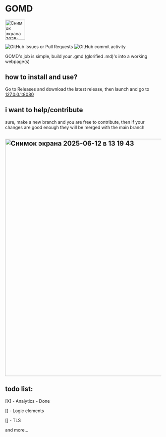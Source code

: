 # GOMD 

<img width="64" alt="Снимок экрана 2025-06-12 в 13 20 49" src="https://github.com/user-attachments/assets/65586f90-83c6-4b23-8aa9-ea2deaba5cdd" />


![GitHub Issues or Pull Requests](https://img.shields.io/github/issues/core6quad/GOMD)
![GitHub commit activity](https://img.shields.io/github/commit-activity/m/core6quad/GOMD)

GOMD's job is simple, build your .gmd (glorified .md)'s into a working webpage(s)

## how to install and use?
Go to Releases and download the latest release, then launch and go to [127.0.0.1:8080](http://127.0.0.1:8080)

## i want to help/contribute
sure, make a new branch and you are free to contribute, then if your changes are good enough they will be merged with the main branch

## <img width="764" alt="Снимок экрана 2025-06-12 в 13 19 43" src="https://github.com/user-attachments/assets/9cdcb259-8837-46a4-a013-a18aa991ee8b" />

## todo list:

[X] - Analytics - Done

[] - Logic elements

[] - TLS

and more...
